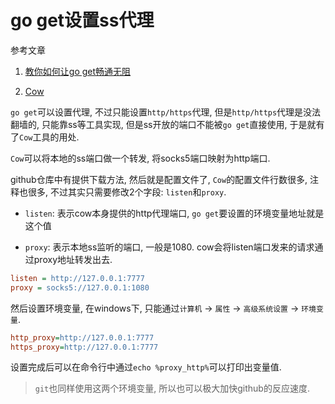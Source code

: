 # go get设置ss代理

参考文章

1. [教你如何让go get畅通无阻](https://studygolang.com/articles/9490)

2. [Cow](https://github.com/cyfdecyf/cow/)

`go get`可以设置代理, 不过只能设置`http/https`代理, 但是`http/https`代理是没法翻墙的, 只能靠ss等工具实现, 但是ss开放的端口不能被`go get`直接使用, 于是就有了`Cow`工具的用处.

`Cow`可以将本地的ss端口做一个转发, 将socks5端口映射为http端口.

github仓库中有提供下载方法, 然后就是配置文件了, `Cow`的配置文件行数很多, 注释也很多, 不过其实只需要修改2个字段: `listen`和`proxy`.

- `listen`: 表示cow本身提供的http代理端口, `go get`要设置的环境变量地址就是这个值

- `proxy`: 表示本地ss监听的端口, 一般是1080. cow会将listen端口发来的请求通过proxy地址转发出去.

```ini
listen = http://127.0.0.1:7777
proxy = socks5://127.0.0.1:1080
```

然后设置环境变量, 在windows下, 只能通过`计算机` -> `属性` -> `高级系统设置` -> `环境变量`.

```ini
http_proxy=http://127.0.0.1:7777
https_proxy=http://127.0.0.1:7777
```

设置完成后可以在命令行中通过`echo %proxy_http%`可以打印出变量值.

> `git`也同样使用这两个环境变量, 所以也可以极大加快github的反应速度.